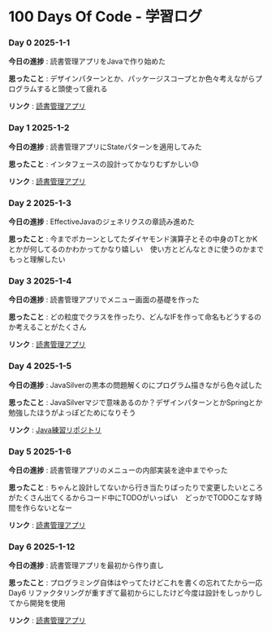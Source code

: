 # 100 Days Of Code - 学習ログ

### Day 0 2025-1-1

**今日の進捗** : 読書管理アプリをJavaで作り始めた

**思ったこと** : デザインパターンとか、パッケージスコープとか色々考えながらプログラムすると頭使って疲れる

**リンク** : [読書管理アプリ](https://github.com/Morishita-mm/TomTrek)

### Day 1 2025-1-2

**今日の進捗** : 読書管理アプリにStateパターンを適用してみた

**思ったこと** : インタフェースの設計ってかなりむずかしい😓

**リンク** : [読書管理アプリ](https://github.com/Morishita-mm/TomTrek)

### Day 2 2025-1-3

**今日の進捗** : EffectiveJavaのジェネリクスの章読み進めた

**思ったこと** : 今までポカーンとしてたダイヤモンド演算子とその中身のTとかKとかが何してるのかわかってかなり嬉しい　使い方とどんなときに使うのかまでもっと理解したい

### Day 3 2025-1-4

**今日の進捗** : 読書管理アプリでメニュー画面の基礎を作った

**思ったこと** : どの粒度でクラスを作ったり、どんなIFを作って命名もどうするのか考えることがたくさん

**リンク** : [読書管理アプリ](https://github.com/Morishita-mm/TomTrek/tree/feature/Menu)

### Day 4 2025-1-5

**今日の進捗** : JavaSilverの黒本の問題解くのにプログラム描きながら色々試した

**思ったこと** : JavaSilverマジで意味あるのか？デザインパターンとかSpringとか勉強したほうがよっぽどためになりそう

**リンク** : [Java練習リポジトリ](https://github.com/Morishita-mm/java-tutorial)

### Day 5 2025-1-6

**今日の進捗** : 読書管理アプリのメニューの内部実装を途中までやった

**思ったこと** : ちゃんと設計してないから行き当たりばったりで変更したいところがたくさん出てくるからコード中にTODOがいっぱい　どっかでTODOこなす時間を作らないとなー

**リンク** : [読書管理アプリ](https://github.com/Morishita-mm/TomTrek/tree/feature/Menu)

### Day 6 2025-1-12

**今日の進捗** : 読書管理アプリを最初から作り直し

**思ったこと** : プログラミング自体はやってたけどこれを書くの忘れてたから一応Day6 リファクタリングが重すぎて最初からにしたけど今度は設計をしっかりしてから開発を使用

**リンク** : [読書管理アプリ](https://github.com/Morishita-mm/TomTrek/tree/feature/BookModel)